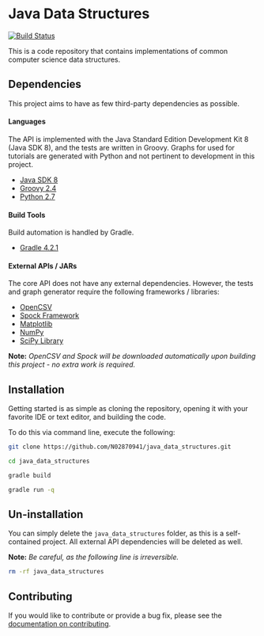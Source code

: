 # Java Data Structures

[![Build Status](https://travis-ci.org/N02870941/java_data_structures.svg?branch=vectors)](https://travis-ci.org/N02870941/java_data_structures)

This is a code repository that contains implementations of
common computer science data structures.

## Dependencies
This project aims to have as few third-party dependencies as possible.

#### Languages

The API is implemented with the Java Standard Edition Development Kit 8
(Java SDK 8), and the tests are written in Groovy. Graphs for used for tutorials
are generated with Python and not pertinent to development in this project.

- [Java SDK 8][java]
- [Groovy 2.4][groovy]
- [Python 2.7][python]

#### Build Tools

Build automation is handled by Gradle.

- [Gradle 4.2.1][gradle]

#### External APIs / JARs

The core API does not have any external dependencies. However, the
tests and graph generator require the following frameworks / libraries:

* [OpenCSV][open_csv]
* [Spock Framework][spock_framework]
* [Matplotlib][matplotlib]
* [NumPy][numpy]
* [SciPy Library][scipy]

**Note:** *OpenCSV and Spock will be downloaded automatically upon building
this project - no extra work is required.*

## Installation

Getting started is as simple as cloning the repository,
opening it with your favorite IDE or text editor,
and building the code.

To do this via command line, execute the following:

```bash
git clone https://github.com/N02870941/java_data_structures.git

cd java_data_structures

gradle build

gradle run -q
```

## Un-installation

You can simply delete the `java_data_structures` folder, as this is a self-contained
project. All external API dependencies will be deleted as well.

**Note:** *Be careful, as the following line is irreversible.*

```bash
rm -rf java_data_structures
```

## Contributing

If you would like to contribute or provide a bug fix,
please see the [documentation on contributing][contributing].

[java]: http://www.oracle.com/technetwork/java/javase/downloads/jdk8-downloads-2133151.html
[groovy]: http://groovy-lang.org/download.html
[gradle]: https://gradle.org/releases/
[python]: https://www.python.org/download/releases/2.7/

[open_csv]: http://opencsv.sourceforge.net/
[spock_framework]: http://spockframework.org/spock/docs/1.1/all_in_one.html
[matplotlib]: https://matplotlib.org/index.html
[numpy]: https://pypi.python.org/pypi/numpy
[scipy]: https://www.scipy.org/scipylib/index.html

[contributing]: CONTRIBUTING.md
